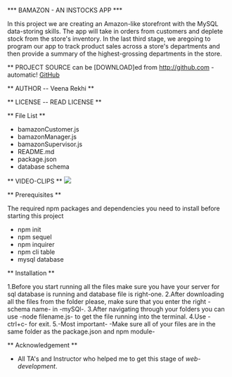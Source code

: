*** BAMAZON - AN INSTOCKS APP ***

In this project we are creating an Amazon-like storefront with the MySQL data-storing skills. The app will take in orders from customers and deplete stock from the store's inventory. In the last third stage, we aregoing to  program our app to track product sales across a store's departments and then provide a summary of the highest-grossing departments in the store.

** PROJECT SOURCE can be [DOWNLOAD]ed from http://github.com - automatic!
[GitHub](https://github.com/VeenaRekhi/Node.jsBamazon.git)

** AUTHOR -- Veena Rekhi  **

** LICENSE -- READ LICENSE **

** File List **
* bamazonCustomer.js
* bamazonManager.js
* bamazonSupervisor.js
* README.md
* package.json
* database schema

** VIDEO-CLIPS **
![](https:github.com/veena)


** Prerequisites **

The required npm packages and dependencies you need to install before starting this project

* npm init
* npm sequel
* npm inquirer
* npm cli table
* mysql database 

** Installation **

1.Before you start running all the files make sure you have your server for sql database is running and database file is right-one.
2.After downloading all the files from the folder please, make sure that you  enter the right -schema name- in -mySQl-.
3.After navigating through your folders you can use -node filename.js- to get the file running into the terminal.
4.Use -ctrl+c- for exit.
5.-Most important-  -Make sure all of your files are in the same folder as the package.json and npm module-

** Acknowledgement **

* All TA's and Instructor who helped me to get this stage of *web-development*.



